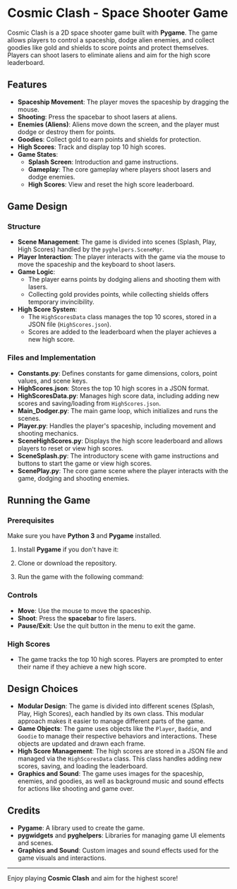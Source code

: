 # Cosmic Clash - Space Shooter Game

Cosmic Clash is a 2D space shooter game built with **Pygame**. The game allows players to control a spaceship, dodge alien enemies, and collect goodies like gold and shields to score points and protect themselves. Players can shoot lasers to eliminate aliens and aim for the high score leaderboard.

## Features

- **Spaceship Movement**: The player moves the spaceship by dragging the mouse.
- **Shooting**: Press the spacebar to shoot lasers at aliens.
- **Enemies (Aliens)**: Aliens move down the screen, and the player must dodge or destroy them for points.
- **Goodies**: Collect gold to earn points and shields for protection.
- **High Scores**: Track and display top 10 high scores.
- **Game States**: 
  - **Splash Screen**: Introduction and game instructions.
  - **Gameplay**: The core gameplay where players shoot lasers and dodge enemies.
  - **High Scores**: View and reset the high score leaderboard.

## Game Design

### Structure
- **Scene Management**: The game is divided into scenes (Splash, Play, High Scores) handled by the `pyghelpers.SceneMgr`.
- **Player Interaction**: The player interacts with the game via the mouse to move the spaceship and the keyboard to shoot lasers.
- **Game Logic**: 
  - The player earns points by dodging aliens and shooting them with lasers.
  - Collecting gold provides points, while collecting shields offers temporary invincibility.
- **High Score System**: 
  - The `HighScoresData` class manages the top 10 scores, stored in a JSON file (`HighScores.json`).
  - Scores are added to the leaderboard when the player achieves a new high score.

### Files and Implementation
- **Constants.py**: Defines constants for game dimensions, colors, point values, and scene keys.
- **HighScores.json**: Stores the top 10 high scores in a JSON format.
- **HighScoresData.py**: Manages high score data, including adding new scores and saving/loading from `HighScores.json`.
- **Main_Dodger.py**: The main game loop, which initializes and runs the scenes.
- **Player.py**: Handles the player's spaceship, including movement and shooting mechanics.
- **SceneHighScores.py**: Displays the high score leaderboard and allows players to reset or view high scores.
- **SceneSplash.py**: The introductory scene with game instructions and buttons to start the game or view high scores.
- **ScenePlay.py**: The core game scene where the player interacts with the game, dodging and shooting enemies.

## Running the Game

### Prerequisites
Make sure you have **Python 3** and **Pygame** installed.

1. Install **Pygame** if you don't have it:

2. Clone or download the repository.

3. Run the game with the following command:


### Controls
- **Move**: Use the mouse to move the spaceship.
- **Shoot**: Press the **spacebar** to fire lasers.
- **Pause/Exit**: Use the quit button in the menu to exit the game.

### High Scores
- The game tracks the top 10 high scores. Players are prompted to enter their name if they achieve a new high score.

## Design Choices

- **Modular Design**: The game is divided into different scenes (Splash, Play, High Scores), each handled by its own class. This modular approach makes it easier to manage different parts of the game.
- **Game Objects**: The game uses objects like the `Player`, `Baddie`, and `Goodie` to manage their respective behaviors and interactions. These objects are updated and drawn each frame.
- **High Score Management**: The high scores are stored in a JSON file and managed via the `HighScoresData` class. This class handles adding new scores, saving, and loading the leaderboard.
- **Graphics and Sound**: The game uses images for the spaceship, enemies, and goodies, as well as background music and sound effects for actions like shooting and game over.

## Credits

- **Pygame**: A library used to create the game.
- **pygwidgets** and **pyghelpers**: Libraries for managing game UI elements and scenes.
- **Graphics and Sound**: Custom images and sound effects used for the game visuals and interactions.

---

Enjoy playing **Cosmic Clash** and aim for the highest score!
